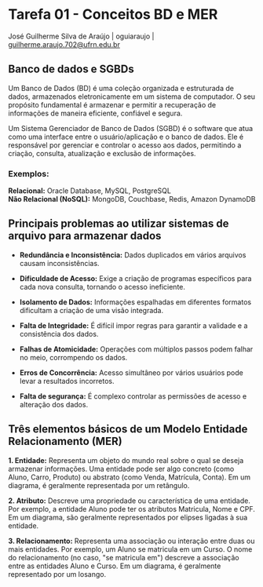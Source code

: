 # Tarefa 01 - Conceitos BD e MER
José Guilherme Silva de Araújo | oguiaraujo | guilherme.araujo.702@ufrn.edu.br

## Banco de dados e SGBDs
Um Banco de Dados (BD) é uma coleção organizada e estruturada de dados, armazenados eletronicamente em um sistema de
computador. O seu propósito fundamental é armazenar e permitir a recuperação de informações de maneira eficiente,
confiável e segura.

Um Sistema Gerenciador de Banco de Dados (SGBD) é o software que atua como uma interface entre o usuário/aplicação e o
banco de dados. Ele é responsável por gerenciar e controlar o acesso aos dados, permitindo a criação, consulta,
atualização e exclusão de informações.

### Exemplos:
**Relacional:** 	Oracle Database, MySQL, PostgreSQL  
**Não Relacional (NoSQL):** MongoDB, Couchbase, Redis, Amazon DynamoDB

## Principais problemas ao utilizar sistemas de arquivo para armazenar dados
* **Redundância e Inconsistência:** Dados duplicados em vários arquivos causam inconsistências.

* **Dificuldade de Acesso:** Exige a criação de programas específicos para cada nova consulta, tornando o acesso
ineficiente.

* **Isolamento de Dados:** Informações espalhadas em diferentes formatos dificultam a criação de uma visão integrada.

* **Falta de Integridade:** É difícil impor regras para garantir a validade e a consistência dos dados.

* **Falhas de Atomicidade:** Operações com múltiplos passos podem falhar no meio, corrompendo os dados.

* **Erros de Concorrência:** Acesso simultâneo por vários usuários pode levar a resultados incorretos.

* **Falta de segurança:** É complexo controlar as permissões de acesso e alteração dos dados.

## Três elementos básicos de um Modelo Entidade Relacionamento (MER)

**1. Entidade:** Representa um objeto do mundo real sobre o qual se deseja armazenar informações. Uma entidade pode ser
algo concreto (como Aluno, Carro, Produto) ou abstrato (como Venda, Matrícula, Conta). Em um diagrama, é geralmente
representada por um retângulo.

**2. Atributo:** Descreve uma propriedade ou característica de uma entidade. Por exemplo, a entidade Aluno pode ter os
atributos Matricula, Nome e CPF. Em um diagrama, são geralmente representados por elipses ligadas à sua entidade.

**3. Relacionamento:** Representa uma associação ou interação entre duas ou mais entidades. Por exemplo, um Aluno se
matricula em um Curso. O nome do relacionamento (no caso, "se matricula em") descreve a associação entre as entidades
Aluno e Curso. Em um diagrama, é geralmente representado por um losango.